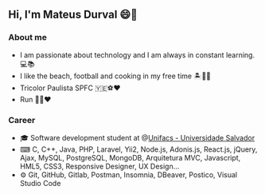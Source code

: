 <h2>Hi, I'm Mateus Durval 😄👋</h2>
  
<h3>About me</h3>
<ul>
  <li>I am passionate about technology and I am always in constant learning. 💻📚 </li>
  <li>I like the beach, football and cooking in my free time 🏝🍲🥅</li>
  <li>Tricolor Paulista SPFC 🇾🇪⚽♥ </li>
  <li>Run 🏃‍♂❤ </li>
</ul>

<h3>Career</h3>
<ul>
  <li>🎓 Software development student at @<a href="https://www.unifacs.br/">Unifacs - Universidade Salvador</a></i>
  <li>⌨ C, C++, Java, PHP, Laravel, Yii2, Node.js, Adonis.js, React.js, jQuery, Ajax, MySQL, PostgreSQL, MongoDB, Arquitetura MVC, Javascript, HML5, CSS3, Responsive Designer, UX Design...</li>
  <li>⚙ Git, GitHub, Gitlab, Postman, Insomnia, DBeaver, Postico, Visual Studio Code</li>
</ul>
